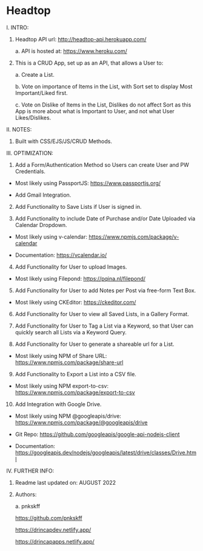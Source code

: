 # Headtop

I. INTRO:

  1. Headtop API url: http://headtop-api.herokuapp.com/
  
     a. API is hosted at: https://www.heroku.com/

  2. This is a CRUD App, set up as an API, that allows a User to:

     a. Create a List.

     b. Vote on importance of Items in the List, with Sort set to display Most Important/Liked first.

     c. Vote on Dislike of Items in the List, Dislikes do not affect Sort as this App is more about what is Important to User, and not what User Likes/Dislikes.

II. NOTES:

  1. Built with CSS/EJS/JS/CRUD Methods.

III. OPTIMIZATION:

  1. Add a Form/Authentication Method so Users can create User and PW Credentials.
  
  - Most likely using PassportJS: https://www.passportjs.org/
  
  - Add Gmail Integration.

  2. Add Functionality to Save Lists if User is signed in.
  
  3. Add Functionality to include Date of Purchase and/or Date Uploaded via Calendar Dropdown.
  
  - Most likely using v-calendar: https://www.npmjs.com/package/v-calendar
  
  - Documentation: https://vcalendar.io/
  
  4. Add Functionality for User to upload Images.
  
  - Most likely using Filepond: https://pqina.nl/filepond/
  
  5. Add Functionality for User to add Notes per Post via free-form Text Box.
  
  - Most likely using CKEditor: https://ckeditor.com/
  
  6. Add Functionality for User to view all Saved Lists, in a Gallery Format.
  
  7. Add Functionality for User to Tag a List via a Keyword, so that User can quickly search all Lists via a Keyword Query.
  
  8. Add Functionality for User to generate a shareable url for a List.
  
  - Most likely using NPM of Share URL: https://www.npmjs.com/package/share-url
  
  9. Add Functionality to Export a List into a CSV file.
  
  - Most likely using NPM export-to-csv: https://www.npmjs.com/package/export-to-csv
  
  10. Add Integration with Google Drive.
  
  - Most likely using NPM @googleapis/drive: https://www.npmjs.com/package/@googleapis/drive
  
  - Git Repo: https://github.com/googleapis/google-api-nodejs-client
  
  - Documentation: https://googleapis.dev/nodejs/googleapis/latest/drive/classes/Drive.html

IV. FURTHER INFO:

  1. Readme last updated on: AUGUST 2022

  2. Authors:

     a. pnkskff

     https://github.com/pnkskff

     https://drincapdev.netlify.app/

     https://drincapapps.netlify.app/
